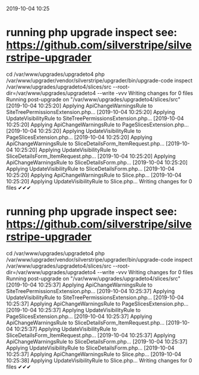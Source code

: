 2019-10-04 10:25

# running php upgrade inspect see: https://github.com/silverstripe/silverstripe-upgrader
cd /var/www/upgrades/upgradeto4
php /var/www/upgrader/vendor/silverstripe/upgrader/bin/upgrade-code inspect /var/www/upgrades/upgradeto4/slices/src  --root-dir=/var/www/upgrades/upgradeto4 --write -vvv
Writing changes for 0 files
Running post-upgrade on "/var/www/upgrades/upgradeto4/slices/src"
[2019-10-04 10:25:20] Applying ApiChangeWarningsRule to SiteTreePermissionsExtension.php...
[2019-10-04 10:25:20] Applying UpdateVisibilityRule to SiteTreePermissionsExtension.php...
[2019-10-04 10:25:20] Applying ApiChangeWarningsRule to PageSlicesExtension.php...
[2019-10-04 10:25:20] Applying UpdateVisibilityRule to PageSlicesExtension.php...
[2019-10-04 10:25:20] Applying ApiChangeWarningsRule to SliceDetailsForm_ItemRequest.php...
[2019-10-04 10:25:20] Applying UpdateVisibilityRule to SliceDetailsForm_ItemRequest.php...
[2019-10-04 10:25:20] Applying ApiChangeWarningsRule to SliceDetailsForm.php...
[2019-10-04 10:25:20] Applying UpdateVisibilityRule to SliceDetailsForm.php...
[2019-10-04 10:25:20] Applying ApiChangeWarningsRule to Slice.php...
[2019-10-04 10:25:20] Applying UpdateVisibilityRule to Slice.php...
Writing changes for 0 files
✔✔✔
# running php upgrade inspect see: https://github.com/silverstripe/silverstripe-upgrader
cd /var/www/upgrades/upgradeto4
php /var/www/upgrader/vendor/silverstripe/upgrader/bin/upgrade-code inspect /var/www/upgrades/upgradeto4/slices/src  --root-dir=/var/www/upgrades/upgradeto4 --write -vvv
Writing changes for 0 files
Running post-upgrade on "/var/www/upgrades/upgradeto4/slices/src"
[2019-10-04 10:25:37] Applying ApiChangeWarningsRule to SiteTreePermissionsExtension.php...
[2019-10-04 10:25:37] Applying UpdateVisibilityRule to SiteTreePermissionsExtension.php...
[2019-10-04 10:25:37] Applying ApiChangeWarningsRule to PageSlicesExtension.php...
[2019-10-04 10:25:37] Applying UpdateVisibilityRule to PageSlicesExtension.php...
[2019-10-04 10:25:37] Applying ApiChangeWarningsRule to SliceDetailsForm_ItemRequest.php...
[2019-10-04 10:25:37] Applying UpdateVisibilityRule to SliceDetailsForm_ItemRequest.php...
[2019-10-04 10:25:37] Applying ApiChangeWarningsRule to SliceDetailsForm.php...
[2019-10-04 10:25:37] Applying UpdateVisibilityRule to SliceDetailsForm.php...
[2019-10-04 10:25:37] Applying ApiChangeWarningsRule to Slice.php...
[2019-10-04 10:25:38] Applying UpdateVisibilityRule to Slice.php...
Writing changes for 0 files
✔✔✔